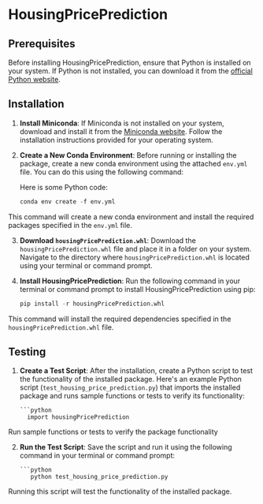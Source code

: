 # HousingPricePrediction

## Prerequisites
Before installing HousingPricePrediction, ensure that Python is installed on your system. If Python is not installed, you can download it from the [official Python website](https://www.python.org/downloads).

## Installation

1. **Install Miniconda**: If Miniconda is not installed on your system, download and install it from the [Miniconda website](https://docs.conda.io/en/latest/miniconda.html). Follow the installation instructions provided for your operating system.

2. **Create a New Conda Environment**: Before running or installing the package, create a new conda environment using the attached `env.yml` file. You can do this using the following command:

   Here is some Python code:

    ```python
    conda env create -f env.yml


This command will create a new conda environment and install the required packages specified in the `env.yml` file.

3. **Download `housingPricePrediction.whl`**: Download the `housingPricePrediction.whl` file and place it in a folder on your system. Navigate to the directory where `housingPricePrediction.whl` is located using your terminal or command prompt.

4. **Install HousingPricePrediction**: Run the following command in your terminal or command prompt to install HousingPricePrediction using pip:

    ```python
    pip install -r housingPricePrediction.whl


This command will install the required dependencies specified in the `housingPricePrediction.whl` file.

## Testing

1. **Create a Test Script**: After the installation, create a Python script to test the functionality of the installed package. Here's an example Python script (`test_housing_price_prediction.py`) that imports the installed package and runs sample functions or tests to verify its functionality:


       ```python
         import housingPricePrediction

Run sample functions or tests to verify the package functionality


2. **Run the Test Script**: Save the script and run it using the following command in your terminal or command prompt:


       ```python
          python test_housing_price_prediction.py


Running this script will test the functionality of the installed package.

